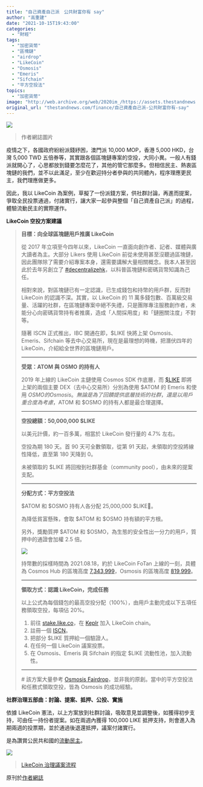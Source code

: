 ```yaml
---
title: "自己資產自己派　公共財富你有 say"
author: "高重建"
date: "2021-10-15T19:43:00"
categories:
  - "財經"
tags:
  - "加密貨幣"
  - "區塊鏈"
  - "airdrop"
  - "LikeCoin"
  - "Osmosis"
  - "Emeris"
  - "Sifchain"
  - "平方空投法"
topics:
  - "加密貨幣"
image: "http://web.archive.org/web/2020im_/https://assets.thestandnews.com/media/photos/01652345244255415314.png"
original_url: "thestandnews.com/finance/自己資產自己派-公共財富你有-say"
---
```

![](http://web.archive.org/web/2020im_/https://assets.thestandnews.com/media/photos/01652345244255415314.png)
> 作者網誌圖片

疫情之下，各國政府紛紛派錢紓困，澳門派 10,000 MOP，香港 5,000 HKD，台灣 5,000 TWD 五倍券等，其實跟各個區塊鏈專案的空投，大同小異。一般人有錢派就開心了，心思都放到錢要怎麼花了，其他的管它那麼多。但相信民主、熱衷區塊鏈的我們，並不以此滿足，至少在歡迎持分者參與的共同體內，程序理應更民主，我們理應做更多。

因此，我以 LikeCoin 為案例，草擬了一份派錢方案，供社群討論，再進而提案，爭取全民投票通過，付諸實行，讓大家一起參與整個「自己資產自己派」的過程，體驗流動民主的實際運作。

**LikeCoin 空投方案建議**

> **目標：向全球區塊鏈用戶推廣 LikeCoin**
> 
> 從 2017 年立項至今四年以來，LikeCoin 一直面向創作者、記者、媒體與廣大讀者為主。大部分 Likers 使用 LikeCoin 前從未使用甚至沒聽過區塊鏈，因此團隊除了需要介紹專案本身，還需要講解大量相關概念。我本人甚至因此於去年另創立了 [#decentralizehk](http://web.archive.org/web/20211229115644/https://decentralizehk.org/)，以科普區塊鏈和密碼貨幣知識為己任。
> 
> 相對來說，對區塊鏈已有一定認識，已生成錢包和持幣的用戶群，反而對 LikeCoin 的認識不深。其實，以 LikeCoin 的 11 萬多錢包數、百萬級交易量、活躍的社群，在區塊鏈專案中絕不失禮，只是團隊專注服務創作者，未能分心向密碼貨幣持有者推廣，造成「人間採用度」和「鏈圈關注度」不對等。
> 
> 隨著 ISCN 正式推出，IBC 開通在即，$LIKE 快將上架 Osmosis、Emeris、Sifchain 等去中心交易所，現在是最理想的時機，把潛伏四年的 LikeCoin，介紹給全世界的區塊鏈用戶。
> 
> * * *
> 
> **受眾：ATOM 與 OSMO 的持有人**
> 
> 2019 年上線的 LikeCoin 主鏈使用 Cosmos SDK 作底層，而 [$LIKE](http://web.archive.org/web/20211229115644/https://www.coingecko.com/en/coins/likecoin) 即將上架的兩個主要 DEX（去中心交易所）分別為使用 $ATOM 的 Emeris 和使用 $OSMO 的 Osmosis。無論是為了回饋提供底層技術的社群，還是以用戶重合度為考慮，$ATOM 和 $OSMO 的持有人都是最合理選擇。
> 
> * * *
> 
> **空投總額：50,000,000 $LIKE**
> 
> 以美元計價，約一百多萬，相當於 LikeCoin 發行量的 4.7% 左右。
> 
> 空投為期 180 天。首 90 天可全數領取，從第 91 天起，未領取的空投將線性降低，直至第 180 天降到 0。
> 
> 未被領取的 $LIKE 將回撥到社群基金（community pool），由未來的提案支配。
> 
> * * *
> 
> **分配方式：平方空投法**
> 
> $ATOM 和 $OSMO 持有人各分配 25,000,000 $LIKE。
> 
> 為降低貧富懸殊，會取 $ATOM 和 $OSMO 持有額的平方根。
> 
> 另外，獎勵質押 $ATOM 和 $OSMO，為生態的安全性出一分力的用戶，質押中的通證會加權 2.5 倍。
> 
> ![](http://web.archive.org/web/2020im_/https://ckxpress.com/wp-content/uploads/sites/8/2021/10/likecoin-airdrop-cosmos.png)
> 
> 持幣數的採樣時間為 2021.08.18，約於 LikeCoin FoTan 上線的一刻，具體為 Cosmos Hub 的區塊高度 [7,343,999](http://web.archive.org/web/20211229115644/https://cosmos.bigdipper.live/blocks/7343999)，Osmosis 的區塊高度 [819,999](http://web.archive.org/web/20211229115644/https://osmosis.bigdipper.live/blocks/819999)。
> 
> * * *
> 
> **領取方式：認識 LikeCoin，完成任務**
> 
> 以上公式為每個錢包的最高空投分配（100%），由用戶主動完成以下五項任務領取空投，每項佔 20%。
> 
> 1.  前往 [stake.like.co](http://web.archive.org/web/20211229115644/https://stake.like.co/)，在 [Keplr](http://web.archive.org/web/20211229115644/https://chrome.google.com/webstore/detail/keplr/dmkamcknogkgcdfhhbddcghachkejeap) 加入 LikeCoin chain。
> 2.  註冊一個 [ISCN](http://web.archive.org/web/20211229115644/https://app.like.co/)。
> 3.  把部分 $LIKE 質押給一個驗證人。
> 4.  在任何一個 LikeCoin 議案投票。
> 5.  在 Osmosis、Emeris 與 Sifchain 的指定 $LIKE 流動性池，加入流動性。
> 
> * * *
> 
> \# 該方案大量參考 [Osmosis Fairdrop](http://web.archive.org/web/20211229115644/https://medium.com/osmosis/osmo-token-distribution-ae27ea2bb4db)，並非我的原創。當中的平方空投法和任務式領取空投，皆為 Osmosis 的成功經驗。

**社群治理五部曲：討論、提案、抵押、公投、實施**

依據 LikeCoin 憲法，以上方案放到社群討論，吸取意見並調整後，如獲得初步支持，可由任一持份者提案。如在兩週內獲得 100,000 LIKE 抵押支持，則會進入為期兩週的投票期，並於通過後退還抵押，議案付諸實行。

是為讚賞公民共和國的[流動民主](http://web.archive.org/web/20211229115644/https://ckxpress.com/liquid-democracy-with-audrey-tang/)。

![](http://web.archive.org/web/2020im_/https://ckxpress.com/wp-content/uploads/sites/8/2021/10/LikeCoin_AD70_Validators2_Chi-1024x538.png)
> [LikeCoin 治理議案流程](http://web.archive.org/web/20211229115644/https://matters.news/@likecoin/like-coin-%E6%B2%BB%E7%90%86%E8%AD%B0%E6%A1%88%E6%B5%81%E7%A8%8B%E7%B0%A1%E4%BB%8B-bafyreigjlcrzlfall5jduxigs2sh7miciqzt553w4fiipnggo73oqhv4nu)

原刊於[作者網誌](http://web.archive.org/web/20211229115644/https://ckxpress.com/likecoin-airdrop-cosmos/)
